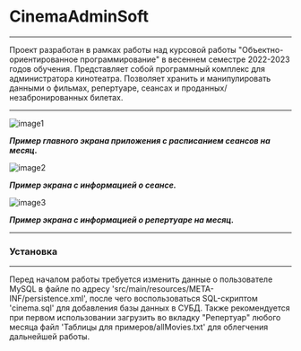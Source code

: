# CinemaAdminSoft
<hr>
Проект разработан в рамках работы над курсовой работы "Объектно-ориентированное программирование" в весеннем семестре 2022-2023 годов обучения.
Представляет собой программный комплекс для администратора кинотеатра. Позволяет хранить и манипулировать данными о фильмах, репертуаре, сеансах и проданных/незабронированных билетах. 
<hr>


![image1](https://github.com/RinChn/CinemaAdminSoft/assets/98212167/909e486b-209f-407b-af65-232f3507dcc3)

**_Пример_ _главного_ _экрана_ _приложения_ _с_ _расписанием_ _сеансов_ _на_ _месяц._**




![image2](https://github.com/RinChn/CinemaAdminSoft/assets/98212167/160c26f4-b0ae-4f54-a6dd-b6e6e53598b9)

**_Пример_ _экрана_ _с_ _информацией_ _о_ _сеансе._**




![image3](https://github.com/RinChn/CinemaAdminSoft/assets/98212167/9fea5e13-f042-4e53-a6e2-73b35e8047de)

**_Пример_ _экрана_ _с_ _информацией_ _о_ _репертуаре_ _на_ _месяц._**





<hr>

### Установка

<hr>
Перед началом работы требуется изменить данные о пользователе MySQL в файле по адресу 'src/main/resources/META-INF/persistence.xml', 
после чего воспользоваться SQL-скриптом 'cinema.sql' для добавления базы данных в СУБД. 
Также рекомендуется при первом использовании загрузить во вкладку "Репертуар" любого месяца файл 'Таблицы для примеров/allMovies.txt' для облегчения дальнейшей работы. 


